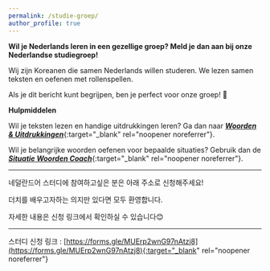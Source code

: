 ```yaml
---
permalink: /studie-groep/
author_profile: true
---
```



**Wil je Nederlands leren in een gezellige groep? Meld je dan aan bij onze Nederlandse studiegroep!**

Wij zijn Koreanen die samen Nederlands willen studeren. We lezen samen teksten en oefenen met rollenspellen.

Als je dit bericht kunt begrijpen, ben je perfect voor onze groep! 💪

**Hulpmiddelen**

Wil je teksten lezen en handige uitdrukkingen leren? Ga dan naar [***Woorden & Uitdrukkingen***](https://text-vocab-extractor.streamlit.app/){:target="_blank" rel="noopener noreferrer"}.

Wil je belangrijke woorden oefenen voor bepaalde situaties? Gebruik dan de [***Situatie Woorden Coach***](https://context-language-coach.streamlit.app/){:target="_blank" rel="noopener noreferrer"}.

---

네덜란드어 스터디에 참여하고싶은 분은 아래 주소로 신청해주세요!

더치를 배우고자하는 의지만 있다면 모두 환영합니다.

자세한 내용은 신청 링크에서 확인하실 수 있습니다😊

---

스터디 신청 링크 : 
[https://forms.gle/MUErp2wnG97nAtzj8](https://forms.gle/MUErp2wnG97nAtzj8){:target="_blank" rel="noopener noreferrer"}